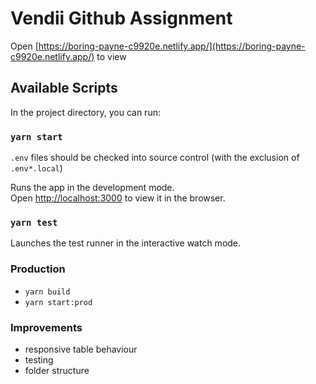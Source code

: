 # Vendii Github Assignment

Open [https://boring-payne-c9920e.netlify.app/](https://boring-payne-c9920e.netlify.app/) to view

## Available Scripts

In the project directory, you can run:

### `yarn start`

`.env` files should be checked into source control (with the exclusion of `.env*.local`)

Runs the app in the development mode.\
Open [http://localhost:3000](http://localhost:3000) to view it in the browser.

### `yarn test`

Launches the test runner in the interactive watch mode.

### Production

- `yarn build`
- `yarn start:prod`

### Improvements

* responsive table behaviour
* testing
* folder structure
